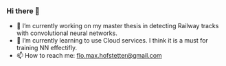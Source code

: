 ### Hi there 👋

- 🔭 I’m currently working on my master thesis in detecting Railway tracks with convolutional neural networks.
- 🌱 I’m currently learning to use Cloud services. I think it is a must for training NN effectifly.
- 📫 How to reach me: flo.max.hofstetter@gmail.com
